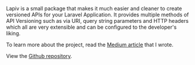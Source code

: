 Lapiv is a small package that makes it much easier and cleaner to create versioned APIs for your Laravel Application. It provides multiple methods of API Versioning such as via URI, query string parameters and HTTP headers which all are very extensible and can be configured to the developer's liking.

To learn more about the project, read the [Medium article](https://medium.com/@julio.motol89/laravel-api-versioning-the-why-and-how-6c2b883e8234) that I wrote.

View the [Github repository](https://github.com/juliomotol/lapiv).
